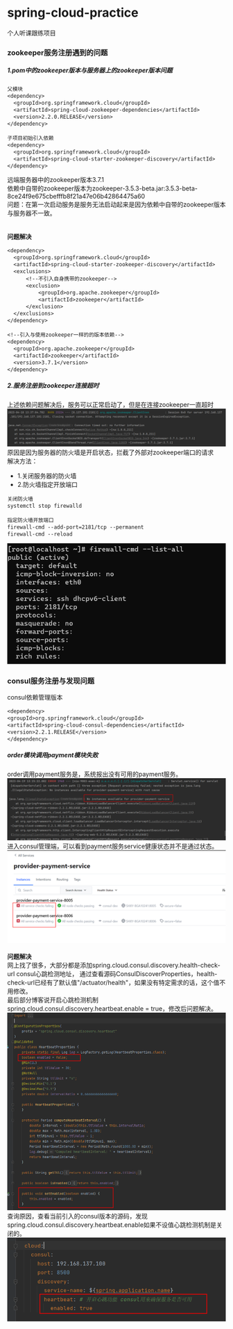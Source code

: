 # spring-cloud-practice
个人听课跟练项目

### zookeeper服务注册遇到的问题
##### 1.pom中的zookeeper版本与服务器上的zookeeper版本问题
```
父模块
<dependency>
  <groupId>org.springframework.cloud</groupId>
  <artifactId>spring-cloud-zookeeper-dependencies</artifactId>
  <version>2.2.0.RELEASE</version>
</dependency>

子项目初始引入依赖
<dependency>
  <groupId>org.springframework.cloud</groupId>
  <artifactId>spring-cloud-starter-zookeeper-discovery</artifactId>
</dependency>
```
远端服务器中的zookeeper版本3.7.1
<br>
依赖中自带的zookeeper版本为zookeeper-3.5.3-beta.jar:3.5.3-beta-8ce24f9e675cbefffb8f21a47e06b42864475a60
<br>
问题：在第一次启动服务是服务无法启动起来是因为依赖中自带的zookeeper版本与服务器不一致。
<br>
<br>
<br>
**问题解决**
```
<dependency>
  <groupId>org.springframework.cloud</groupId>
  <artifactId>spring-cloud-starter-zookeeper-discovery</artifactId>
  <exclusions>
      <!--不引入自身携带的zookeeper-->
      <exclusion>
          <groupId>org.apache.zookeeper</groupId>
          <artifactId>zookeeper</artifactId>
      </exclusion>
  </exclusions>
</dependency>

<!--引入与使用zookeeper一样的的版本依赖-->
<dependency>
  <groupId>org.apache.zookeeper</groupId>
  <artifactId>zookeeper</artifactId>
  <version>3.7.1</version>
</dependency>
```

##### 2.服务注册到zookeeper连接超时
上述依赖问题解决后，服务可以正常启动了，但是在连接zookeeper一直超时
<br>
<img src="https://github.com/AntsUnderTheStars/spring-cloud-practice/blob/master/note-img/zookeeper-bulid/connection_zookeeper_time_out.png">
原因是因为服务器的防火墙是开启状态，拦截了外部对zookeeper端口的请求
<br>
解决方法：
* 1.关闭服务器的防火墙<br>
* 2.防火墙指定开放端口
```
关闭防火墙
systemctl stop firewalld

指定防火墙开放端口
firewall-cmd --add-port=2181/tcp --permanent
firewall-cmd --reload
```
<img src="https://github.com/AntsUnderTheStars/spring-cloud-practice/blob/master/note-img/zookeeper-bulid/firewall_add_zookeeper_port_result.png">

### consul服务注册与发现问题
consul依赖管理版本
```
<dependency>
<groupId>org.springframework.cloud</groupId>
<artifactId>spring-cloud-consul-dependencies</artifactId>
<version>2.2.1.RELEASE</version>
</dependency>
```
##### order模块调用payment模块失败
order调用payment服务是，系统报出没有可用的payment服务。
<br>
<img src="https://github.com/AntsUnderTheStars/spring-cloud-practice/blob/master/note-img/consul-build/order_not_found_available_payemnt_service.png">
进入consul管理端，可以看到payment服务service健康状态并不是通过状态。
<img src="https://github.com/AntsUnderTheStars/spring-cloud-practice/blob/master/note-img/consul-build/all_service_check_failing.png">
<br>
<br>
**问题解决**
<br>
网上找了很多，大部分都是添加spring.cloud.consul.discovery.health-check-url consul心跳检测地址，
通过查看源码ConsulDiscoverProperties，health-check-url已经有了默认值"/actuator/health"，如果没有特定需求的话，这个值不用修改。
<br>
最后部分博客说开启心跳检测机制 spring.cloud.consul.discovery.heartbeat.enable = true，修改后问题解决。
<img src="https://github.com/AntsUnderTheStars/spring-cloud-practice/blob/master/note-img/consul-build/consul_heartbeat.default_value.png">
<br>
查询原因，查看当前引入的consul版本的源码，发现spring.cloud.consul.discovery.heartbeat.enable如果不设值心跳检测机制是关闭的。
<img src="https://github.com/AntsUnderTheStars/spring-cloud-practice/blob/master/note-img/consul-build/resolve_all_service_check_failing_problem.png">

